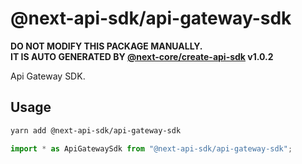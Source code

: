 # @next-api-sdk/api-gateway-sdk

**DO NOT MODIFY THIS PACKAGE MANUALLY.**  
**IT IS AUTO GENERATED BY [@next-core/create-api-sdk] v1.0.2**

Api Gateway SDK.

## Usage

```bash
yarn add @next-api-sdk/api-gateway-sdk
```

```ts
import * as ApiGatewaySdk from "@next-api-sdk/api-gateway-sdk";
```

[@next-core/create-api-sdk]: https://github.com/easyops-cn/next-core/tree/master/packages/create-api-sdk

